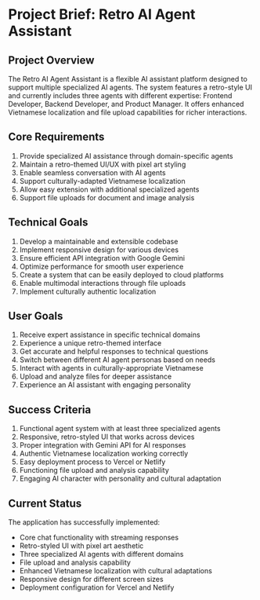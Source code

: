 # Project Brief: Retro AI Agent Assistant

## Project Overview

The Retro AI Agent Assistant is a flexible AI assistant platform designed to support multiple specialized AI agents. The system features a retro-style UI and currently includes three agents with different expertise: Frontend Developer, Backend Developer, and Product Manager. It offers enhanced Vietnamese localization and file upload capabilities for richer interactions.

## Core Requirements

1. Provide specialized AI assistance through domain-specific agents
2. Maintain a retro-themed UI/UX with pixel art styling
3. Enable seamless conversation with AI agents
4. Support culturally-adapted Vietnamese localization
5. Allow easy extension with additional specialized agents
6. Support file uploads for document and image analysis

## Technical Goals

1. Develop a maintainable and extensible codebase
2. Implement responsive design for various devices
3. Ensure efficient API integration with Google Gemini
4. Optimize performance for smooth user experience
5. Create a system that can be easily deployed to cloud platforms
6. Enable multimodal interactions through file uploads
7. Implement culturally authentic localization

## User Goals

1. Receive expert assistance in specific technical domains
2. Experience a unique retro-themed interface
3. Get accurate and helpful responses to technical questions
4. Switch between different AI agent personas based on needs
5. Interact with agents in culturally-appropriate Vietnamese
6. Upload and analyze files for deeper assistance
7. Experience an AI assistant with engaging personality

## Success Criteria

1. Functional agent system with at least three specialized agents
2. Responsive, retro-styled UI that works across devices
3. Proper integration with Gemini API for AI responses
4. Authentic Vietnamese localization working correctly
5. Easy deployment process to Vercel or Netlify
6. Functioning file upload and analysis capability
7. Engaging AI character with personality and cultural adaptation

## Current Status

The application has successfully implemented:

- Core chat functionality with streaming responses
- Retro-styled UI with pixel art aesthetic
- Three specialized AI agents with different domains
- File upload and analysis capability
- Enhanced Vietnamese localization with cultural adaptations
- Responsive design for different screen sizes
- Deployment configuration for Vercel and Netlify
